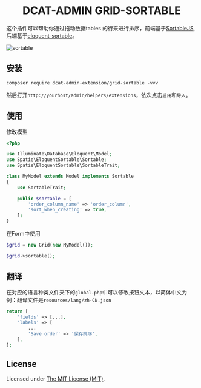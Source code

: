 
<div align="center">

# DCAT-ADMIN GRID-SORTABLE

</div>

这个插件可以帮助你通过拖动数据tables 的行来进行排序，前端基于[SortableJS](https://github.com/SortableJS/Sortable), 后端基于[eloquent-sortable](https://github.com/spatie/eloquent-sortable)。


![sortable](https://raw.githubusercontent.com/jqhph/dcat-admin-grid-sortable/docs/img/grid-sortable.png)

## 安装

```shell
composer require dcat-admin-extension/grid-sortable -vvv
```

然后打开`http://yourhost/admin/helpers/extensions`，依次点击`启用`和`导入`。

## 使用

修改模型

```php
<?php

use Illuminate\Database\Eloquent\Model;
use Spatie\EloquentSortable\Sortable;
use Spatie\EloquentSortable\SortableTrait;

class MyModel extends Model implements Sortable
{
    use SortableTrait;

    public $sortable = [
        'order_column_name' => 'order_column',
        'sort_when_creating' => true,
    ];
}
```

在Form中使用

```php
$grid = new Grid(new MyModel());

$grid->sortable();
```

## 翻译

在对应的语言种类文件夹下的`global.php`中可以修改按钮文本，以简体中文为例：翻译文件是`resources/lang/zh-CN.json`
```php
return [
    'fields' => [...],
    'labels' => [
        ...
        'Save order' => '保存排序',
    ],
];
```

License
------------
Licensed under [The MIT License (MIT)](LICENSE).
